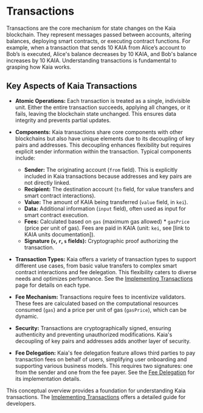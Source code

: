 # Transactions

Transactions are the core mechanism for state changes on the Kaia blockchain. They represent messages passed between accounts, altering balances, deploying smart contracts, or executing contract functions. For example, when a transaction that sends 10 KAIA from Alice’s account to Bob’s is executed, Alice's balance decreases by 10 KAIA, and Bob's balance increases by 10 KAIA. Understanding transactions is fundamental to grasping how Kaia works.

## Key Aspects of Kaia Transactions

 - **Atomic Operations:** Each transaction is treated as a single, indivisible unit. Either the entire transaction succeeds, applying all changes, or it fails, leaving the blockchain state unchanged. This ensures data integrity and prevents partial updates.

 - **Components:** Kaia transactions share core components with other blockchains but also have unique elements due to its decoupling of key pairs and addresses. This decoupling enhances flexibility but requires explicit sender information within the transaction. Typical components include:
     - **Sender:** The originating account (`from` field).  This is explicitly included in Kaia transactions because addresses and key pairs are not directly linked.
     - **Recipient:** The destination account (`to` field, for value transfers and smart contract interactions).
     - **Value:** The amount of KAIA being transferred (`value` field, in `kei`).
     - **Data:**  Additional information (`input` field), often used as input for smart contract execution.
     - **Fees:** Calculated based on `gas` (maximum gas allowed) \* `gasPrice` (price per unit of gas).  Fees are paid in KAIA (unit: `kei`, see [link to KAIA units documentation]).
     - **Signature (`v`, `r`, `s` fields):** Cryptographic proof authorizing the transaction.

 - **Transaction Types:** Kaia offers a variety of transaction types to support different use cases, from basic value transfers to complex smart contract interactions and fee delegation. This flexibility caters to diverse needs and optimizes performance. See the [Implementing Transactions](../build/transactions/transactions.md#transaction-types) page for details on each type.

 - **Fee Mechanism:** Transactions require fees to incentivize validators. These fees are calculated based on the computational resources consumed (`gas`) and a price per unit of gas (`gasPrice`), which can be dynamic.

 - **Security:** Transactions are cryptographically signed, ensuring authenticity and preventing unauthorized modifications. Kaia's decoupling of key pairs and addresses adds another layer of security.

 - **Fee Delegation:** Kaia's fee delegation feature allows third parties to pay transaction fees on behalf of users, simplifying user onboarding and supporting various business models.  This requires two signatures: one from the sender and one from the fee payer. See the [Fee Delegation](../build/transactions/fee-delegation.md) for its implementation details.

This conceptual overview provides a foundation for understanding Kaia transactions. The [Implementing Transactions](../build/transactions/transactions.md) offers a detailed guide for developers.